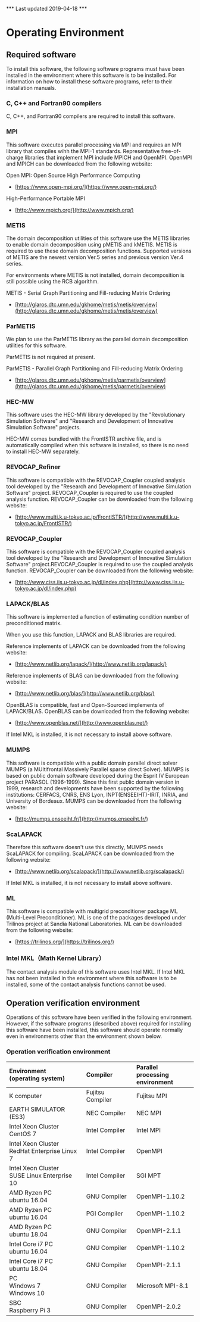 *** Last updated 2019-04-18 ***

# Operating Environment

## Required software

To install this software, the following software programs must have been installed in the environment where this software is to be installed. For information on how to install these software programs, refer to their installation manuals.

### C, C++ and Fortran90 compilers

C, C++, and Fortran90 compilers are required to install this software.

### MPI

This software executes parallel processing via MPI and requires an MPI library that compiles wihh the MPI-1 standards. Representative free-of-charge libraries that implement MPI include MPICH and OpenMPI. OpenMPI and MPICH can be downloaded from the following website:

Open MPI: Open Source High Performance Computing

  - [https://www.open-mpi.org/](https://www.open-mpi.org/)

High-Performance Portable MPI

  - [http://www.mpich.org/](http://www.mpich.org/)

### METIS

The domain decomposition utilities of this software use the METIS libraries to enable domain decomposition using pMETIS and kMETIS. METIS is required to use these domain decomposition functions. Supported versions of METIS are the newest version Ver.5 series and previous version Ver.4 series. 

For environments where METIS is not installed, domain decomposition is still possible using the RCB algorithm.

METIS - Serial Graph Partitioning and Fill-reducing Matrix Ordering

  - [http://glaros.dtc.umn.edu/gkhome/metis/metis/overview](http://glaros.dtc.umn.edu/gkhome/metis/metis/overview)


### ParMETIS

We plan to use the ParMETIS library as the parallel domain decomposition utilities for this software.

ParMETIS is not required at present.

ParMETIS - Parallel Graph Partitioning and Fill-reducing Matrix Ordering

  - [http://glaros.dtc.umn.edu/gkhome/metis/parmetis/overview](http://glaros.dtc.umn.edu/gkhome/metis/parmetis/overview)

### HEC-MW

This software uses the HEC-MW library developed by the "Revolutionary Simulation Software" and "Research and Development of Innovative Simulation Software" projects.

HEC-MW comes bundled with the FrontISTR archive file, and is automatically compiled when this software is installed, so there is no need to install HEC-MW separately.

### REVOCAP\_Refiner

This software is compatible with the REVOCAP\_Coupler coupled analysis tool developed by the "Research and Development of Innovative Simulation Software" project.
REVOCAP_Coupler is required to use the coupled analysis function. REVOCAP_Coupler can
be downloaded from the following website:

  - [http://www.multi.k.u-tokyo.ac.jp/FrontISTR/](http://www.multi.k.u-tokyo.ac.jp/FrontISTR/)

### REVOCAP\_Coupler

This software is compatible with the REVOCAP\_Coupler coupled analysis tool developed by the "Research and Development of Innovative Simulation Software" project.REVOCAP\_Coupler is required to use the coupled analysis function. REVOCAP\_Coupler can be downloaded from the following website:

  - [http://www.ciss.iis.u-tokyo.ac.jp/dl/index.php](http://www.ciss.iis.u-tokyo.ac.jp/dl/index.php)

### LAPACK/BLAS

This software is implemented a function of estimating condition number of preconditioned matrix.

When you use this function, LAPACK and BLAS libraries are required.

Reference implements of LAPACK can be downloaded from the following website:

  - [http://www.netlib.org/lapack/](http://www.netlib.org/lapack/)

Reference implements of BLAS can be downloaded from the following website:

  - [http://www.netlib.org/blas/](http://www.netlib.org/blas/)

OpenBLAS is compatible, fast and Open-Sourced implements of LAPACK/BLAS. OpenBLAS can be downloaded from the following website:

  - [http://www.openblas.net/](http://www.openblas.net/)

If Intel MKL is installed, it is not necessary to install above software.

### MUMPS

This software is compatible with a public domain parallel direct solver MUMPS (a MUltifrontal Massively Parallel sparse direct Solver). MUMPS is based on public domain software developed during the Esprit IV European project PARASOL (1996-1999). Since this first public domain version in 1999, research and developments have been supported by the following institutions: CERFACS, CNRS, ENS Lyon, INPT(ENSEEIHT)-IRIT, INRIA, and University of Bordeaux. MUMPS can be downloaded from the following website:

  - [http://mumps.enseeiht.fr/](http://mumps.enseeiht.fr/)

### ScaLAPACK

Therefore this software doesn't use this directly, MUMPS needs ScaLAPACK for compiling. ScaLAPACK can be downloaded from the following website:

  - [http://www.netlib.org/scalapack/](http://www.netlib.org/scalapack/)

If Intel MKL is installed, it is not necessary to install above software.

### ML

This software is compatible with multigrid preconditioner package ML (Multi-Level Preconditioner). ML is one of the packages developed under Trilinos project at Sandia National Laboratories. ML can be downloaded from the following website:

  - [https://trilinos.org/](https://trilinos.org/)

### Intel MKL（Math Kernel Library）

The contact analysis module of this software uses Intel MKL. If Intel MKL has not been installed in the environment where this software is to be installed, some of the contact analysis functions cannot be used.

## Operation verification environment

Operations of this software have been verified in the following environment. However, if the software programs (described above) required for installing this software have been installed, this software should operate normally even in environments other than the environment shown below.

### Operation verification environment

| Environment<br/>(operating system) | Compiler | Parallel processing<br/>environment |
|:--|:--|:--|
| K computer | Fujitsu Compiler | Fujitsu MPI |
| EARTH SIMULATOR (ES3) | NEC Compiler | NEC MPI |
| Intel Xeon Cluster<br> CentOS 7 | Intel Compiler | Intel MPI |
| Intel Xeon Cluster<br> RedHat Enterprise Linux 7 | Intel Compiler | OpenMPI |
| Intel Xeon Cluster<br> SUSE Linux Enterprise 10 | Intel Compiler | SGI MPT |
| AMD Ryzen PC<br> ubuntu 16.04 | GNU Compiler | OpenMPI-1.10.2|
| AMD Ryzen PC<br> ubuntu 16.04 | PGI Compiler | OpenMPI-1.10.2|
| AMD Ryzen PC<br> ubuntu 18.04 | GNU Compiler | OpenMPI-2.1.1|
| Intel Core i7 PC<br> ubuntu 16.04 | GNU Compiler | OpenMPI-1.10.2|
| Intel Core i7 PC<br> ubuntu 18.04 | GNU Compiler | OpenMPI-2.1.1|
| PC<br> Windows 7 <br> Windows 10 | GNU Compiler | Microsoft MPI-8.1 |
| SBC<br> Raspberry Pi 3| GNU Compiler | OpenMPI-2.0.2 |

